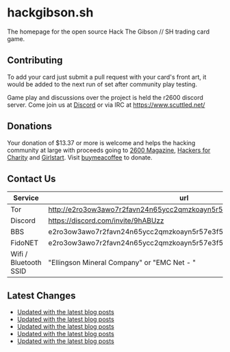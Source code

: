 # hackgibson.sh
The homepage for the open source Hack The Gibson // SH trading card game.


## Contributing

To add your card just submit a pull request with your card's front art, it would be added to the next run of set after community play testing.

Game play and discussions over the project is held the r2600 discord server. Come join us at [Discord](https://discord.com/invite/9hABUzz) or via IRC at https://www.scuttled.net/


## Donations

Your donation of $13.37 or more is welcome and helps the hacking community at large with proceeds going to [2600 Magazine](https://2600.com/), [Hackers for Charity](https://hackersforcharity.org) and [Girlstart](https://girlstart.org).  Visit [buymeacoffee](https://www.buymeacoffee.com/hackgibson.sh) to donate.


## Contact Us

Service | url
-|-
Tor | http://e2ro3ow3awo7r2favn24n65ycc2qmzkoayn5r57e3f56nvjwdcgg32ad.onion
Discord | https://discord.com/invite/9hABUzz
BBS | e2ro3ow3awo7r2favn24n65ycc2qmzkoayn5r57e3f56nvjwdcgg32ad.onion:23
FidoNET | e2ro3ow3awo7r2favn24n65ycc2qmzkoayn5r57e3f56nvjwdcgg32ad.onion:24554
Wifi / Bluetooth SSID | "Ellingson Mineral Company" or "EMC Net - <fidonet address>"

## Latest Changes
<!-- BLOG-POST-LIST:START -->
- [Updated with the latest blog posts](https://github.com/DFW2600/hackgibson.sh/commit/4ac254243517a6d2679f44715c37ced0a04f2baa)
- [Updated with the latest blog posts](https://github.com/DFW2600/hackgibson.sh/commit/d401f23ff062aeb9f37c89fecd5f52a273e292ad)
- [Updated with the latest blog posts](https://github.com/DFW2600/hackgibson.sh/commit/57a493dfb46a2d9c3c22f7b0a15940c5265522de)
- [Updated with the latest blog posts](https://github.com/DFW2600/hackgibson.sh/commit/ce0f02c15a77691bf6576a8f7e56daec3c09a395)
- [Updated with the latest blog posts](https://github.com/DFW2600/hackgibson.sh/commit/2cadcde11344648afee239b6cfaf6fb59b24bb63)
<!-- BLOG-POST-LIST:END -->
